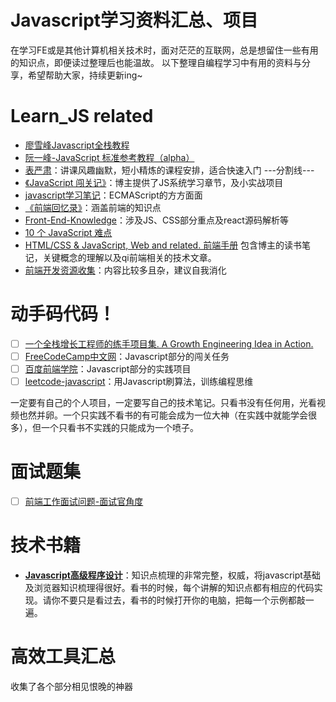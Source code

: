 # Javascript学习资料汇总、项目

在学习FE或是其他计算机相关技术时，面对茫茫的互联网，总是想留住一些有用的知识点，即便读过整理后也能温故。
以下整理自编程学习中有用的资料与分享，希望帮助大家，持续更新ing~


# Learn_JS related

- [廖雪峰Javascript全栈教程](https://www.liaoxuefeng.com/wiki/001434446689867b27157e896e74d51a89c25cc8b43bdb3000)
- [阮一峰-JavaScript 标准参考教程（alpha）](http://javascript.ruanyifeng.com/)
- [表严肃](http://biaoyansu.com/12.0?f=www2baidu)：讲课风趣幽默，短小精炼的课程安排，适合快速入门
---分割线---
- [《JavaScript 闯关记》](https://github.com/stone0090/javascript-lessons)：博主提供了JS系统学习章节，及小实战项目
- [javascript学习笔记](https://github.com/zhubangbang/zhubangbang-javascript-notes)：ECMAScript的方方面面
- [《前端回忆录》](https://github.com/Wscats/Good-Text-Share)：涵盖前端的知识点
- [Front-End-Knowledge](https://github.com/KieSun/Front-end-knowledge/blob/master/2018/3%E6%9C%88/knowledge.md)：涉及JS、CSS部分重点及react源码解析等
- [10 个 JavaScript 难点](https://juejin.im/entry/597fedba5188255694568a9f)
- [HTML/CSS & JavaScript, Web and related. 前端手册](https://github.com/hijiangtao/FE-Cookbook) 包含博主的读书笔记，关键概念的理解以及qi前端相关的技术文章。
- [前端开发资源收集](http://www.code123.cc/1679.html)：内容比较多且杂，建议自我消化

# 动手码代码！

- [ ] [一个全栈增长工程师的练手项目集. A Growth Engineering Idea in Action.](https://github.com/phodal/ideabook)
- [ ] [FreeCodeCamp中文网](https://www.freecodecamp.cn/map)：Javascript部分的闯关任务
- [ ] [百度前端学院](http://ife.baidu.com/)：Javascript部分的实践项目      
- [ ] [leetcode-javascript](https://github.com/hijiangtao/LeetCodeOJ)：用Javascript刷算法，训练编程思维

一定要有自己的个人项目，一定要写自己的技术笔记。只看书没有任何用，光看视频也然并卵。一个只实践不看书的有可能会成为一位大神（在实践中就能学会很多），但一个只看书不实践的只能成为一个喷子。

# 面试题集

- [ ] [前端工作面试问题-面试官角度](https://github.com/h5bp/Front-end-Developer-Interview-Questions/tree/master/Translations/Chinese#general-questions)

# 技术书籍

- [**Javascript高级程序设计**](https://book.douban.com/subject/10546125/)：知识点梳理的非常完整，权威，将javascript基础及浏览器知识梳理得很好。看书的时候，每个讲解的知识点都有相应的代码实现。请你不要只是看过去，看书的时候打开你的电脑，把每一个示例都敲一遍。


# 高效工具汇总
 收集了各个部分相见恨晚的神器
 
 
